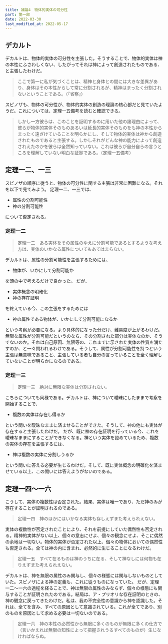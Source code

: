 ```yaml
---
title: 補論4　物体的実体の可分性
part: 第一部
date: 2022-03-30
last_modified_at: 2022-05-17
---
```


## デカルト

デカルトは、物体的実体の可分性を主張した。そうすることで、物体的実体は神の本性にふさわしくない、したがってそれは神によって創造されたものである、と主張したわけだ。

>ここで第一に私が気づくことは、精神と身体との間には大きな差異があり、身体はその本性からして常に分割されるが、精神はまったく分割されないということである。（『省察』）

スピノザも、物体の可分性が、物体的実体の創造の理論の核心部だと見ていたようだ。これについては、定理一五備考を読むと確認できる。

>しかし一方彼らは、このことを証明するのに用いた他の諸理由によって、彼らが物体的実体そのものあるいは延長的実体そのものをも神の本性からまったく遠ざけていることを明らかにし、そして物体的実体は神から創造されたものであると主張する。しかしそれがどんな神の能力によって創造されえたのかを彼らは全然知っていない。これは彼らが自分自らの言うところを理解していない明白な証拠である。（定理一五備考）

## 定理一二、一三

スピノザの順序に従うと、物体の可分性に関する主張は非常に困難になる。それを以下で見てみよう。
定理一二、一三では、

- 属性の分割可能性
- 神の分割可能性

について否定される。

### 定理一二

>定理一二　ある実体をその属性のゆえに分割可能であるとするような考え方は、実体のいかなる属性についてもあてはまらない。

デカルトは、属性の分割可能性を主張するためには、

- 物体が、いかにして分割可能か

を頭の中で考えるだけで良かった。
だが、

- 実体概念の明確化
- 神の存在証明

を終えている今、この主張をするためには

- 神の属性である物体が、いかにして分割可能になるか

という考察が必要になる。より具体的になった分だけ、難易度が上がるわけだ。
無限な属性が分割可能だというのなら、その分割された部分は実体なのか、そうでないのか。それは自己原因、無限等の、これまでに示された実体の性質を満たすのか、と一々問われるわけである。そうして、属性が分割可能性を持つという主張は無意味であること、主張している者も自分の言っていることを全く理解していないことが明らかになるのである。

### 定理一三

>定理一三　絶対に無限な実体は分割されない。

こちらについても同様である。デカルトは、神について曖昧にしたままで考察を開始することで、

- 複数の実体は存在し得るか

という問いを曖昧なままに済ませることができた。そうして、神の他にも実体が存在すると主張したわけだ。
だが、既に神の存在証明を行っている今、これを曖昧なままにすることができなくなる。神という実体を認めているため、複数の実体の存在を主張するには、

- 神は複数の実体に分割しうるか

という問いに答える必要が生じるわけだ。そして、既に実体概念の明確化を済ませている以上、この問いには答えようがないのである。

## 定理一四～一六

こうして、実体の複数性は否定された。結果、実体は唯一であり、ただ神のみが存在することが証明されるのである。

>定理一四　神のほかにはいかなる実体も存しえずまた考えられえない。

実体の複数性が否定されたことにより、それを前提にしていた偶然性も否定される。精神的実体がない以上、個々の意志にせよ、個々の観念にせよ、そこに偶然の余地は一切ない。物体的実体が否定された以上、個々の物体においての偶然性も否定される。全ては神の内に含まれ、必然的に生じることになるわけだ。

>定理一五　すべて在るものは神のうちに在る、そして神なしには何物も在りえずまた考えられえない。

デカルトは、神を無限の属性のみ関与し、個々の様態には関与しないものとしていた。スピノザによる神の定義も、これに従うものになっていた。
だが、定理一二～一六の過程を経ることで、神は無限の属性のみならず、個々の様態にも関与することが証明されたのである。結局は、ア・プリオリな存在証明のときの、神の観念に戻ってきたわけだ。私は、我の不完全性の意識から神を認識した。それは、全てを含み、すべての原因として意識されている。これが全てであり、別のものを原因として求める必要は一切ないのである。

>定理一六　神の本性の必然性から無限に多くのものが無限に多くの仕方で（言いかえれば無限の知性によって把握されうるすべてのものが）生じなければならぬ。
